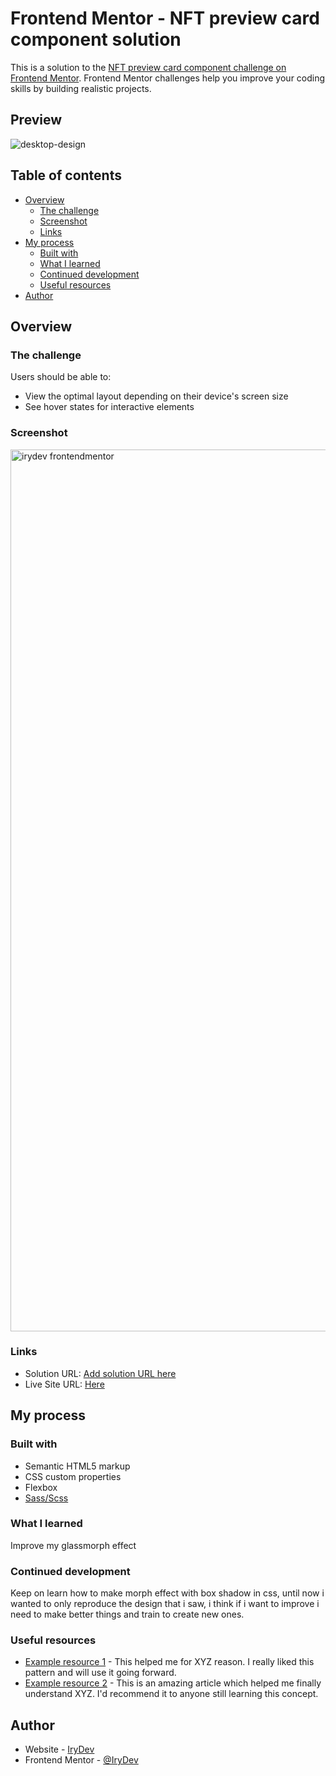 # Frontend Mentor - NFT preview card component solution

This is a solution to the [NFT preview card component challenge on Frontend Mentor](https://www.frontendmentor.io/challenges/nft-preview-card-component-SbdUL_w0U). Frontend Mentor challenges help you improve your coding skills by building realistic projects.

## Preview
![desktop-design](https://github.com/IryDev/NFT-preview-card-compontent/assets/86270481/8d1fa9f4-c63a-436d-b39f-6ea505766983)

## Table of contents

- [Overview](#overview)
  - [The challenge](#the-challenge)
  - [Screenshot](#screenshot)
  - [Links](#links)
- [My process](#my-process)
  - [Built with](#built-with)
  - [What I learned](#what-i-learned)
  - [Continued development](#continued-development)
  - [Useful resources](#useful-resources)
- [Author](#author)

## Overview

### The challenge

Users should be able to:

- View the optimal layout depending on their device's screen size
- See hover states for interactive elements

### Screenshot
<img width="1411" alt="irydev frontendmentor" src="https://github.com/IryDev/NFT-preview-card-compontent/assets/86270481/7e018a5b-89fb-47d1-88e3-9b92ba8466b3">

### Links

- Solution URL: [Add solution URL here](https://your-solution-url.com)
- Live Site URL: [Here](https://irydev.github.io/NFT-preview-card-compontent/)

## My process

### Built with

- Semantic HTML5 markup
- CSS custom properties
- Flexbox
- [Sass/Scss](https://sass-lang.com)

### What I learned

Improve my glassmorph effect

### Continued development

Keep on learn how to make morph effect with box shadow in css, until now i wanted to only reproduce the design that i saw, i think if i want to improve i need to make better things and train to create new ones.

### Useful resources

- [Example resource 1](https://www.example.com) - This helped me for XYZ reason. I really liked this pattern and will use it going forward.
- [Example resource 2](https://www.example.com) - This is an amazing article which helped me finally understand XYZ. I'd recommend it to anyone still learning this concept.


## Author

- Website - [IryDev](https://irydev.github.io/CV)
- Frontend Mentor - [@IryDev](https://www.frontendmentor.io/profile/IryDev)


